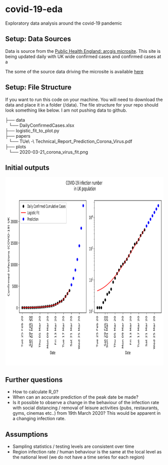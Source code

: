 # covid-19-eda
Exploratory data analysis around the covid-19 pandemic 

## Setup: Data Sources

Data is source from the [Public Health England: arcgis microsite](https://www.arcgis.com/apps/opsdashboard/index.html#/f94c3c90da5b4e9f9a0b19484dd4bb14). This site is being updated daily with UK wide confirmed cases and confirmed cases at a 

The some of the source data driving the microsite is available [here](https://www.arcgis.com/home/item.html?id=e5fd11150d274bebaaf8fe2a7a2bda11)

## Setup: File Structure 

If you want to run this code on your machine. You will need to download the data and place it in a folder (/data). The file structure for your repo should look something like below. I am not pushing data to github. 

├── data  
   └── DailyConfirmedCases.xlsx  
├── logistic_fit_to_plot.py  
├── papers  
   └── TUe\ -\ Technical_Report_Prediction_Corona_Virus.pdf  
├── plots  
   └── 2020-03-21_corona_virus_fit.png  


## Initial outputs 

<center>
<img src="https://github.com/jdzool/covid-19-eda/blob/master/plots/2020-03-21_corona_virus_fit.png" height="600">
</center>


## Further questions  

* How to calculate R_0?  
* When can an accurate prediction of the peak date be made? 
* Is it possible to observe a change in the behaviour of the infection rate with social distancing / removal of leisure activities (pubs, restaurants, gyms, cinemas etc..) from 19th March 2020? This would be apparent in a changing infection rate. 

## Assumptions
* Sampling statistics / testing levels are consistent over time
* Region infection rate / human behaviour is the same at the local level as the national level (we do not have a time series for each region)